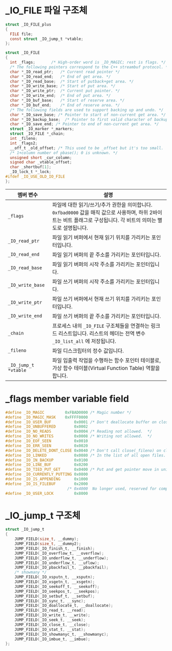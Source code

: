 


# _IO_FILE 파일 구조체

```c
struct _IO_FILE_plus
{
  FILE file;
  const struct _IO_jump_t *vtable;
};

struct _IO_FILE
{
  int _flags;		/* High-order word is _IO_MAGIC; rest is flags. */
  /* The following pointers correspond to the C++ streambuf protocol. */
  char *_IO_read_ptr;	/* Current read pointer */
  char *_IO_read_end;	/* End of get area. */
  char *_IO_read_base;	/* Start of putback+get area. */
  char *_IO_write_base;	/* Start of put area. */
  char *_IO_write_ptr;	/* Current put pointer. */
  char *_IO_write_end;	/* End of put area. */
  char *_IO_buf_base;	/* Start of reserve area. */
  char *_IO_buf_end;	/* End of reserve area. */
  /* The following fields are used to support backing up and undo. */
  char *_IO_save_base; /* Pointer to start of non-current get area. */
  char *_IO_backup_base;  /* Pointer to first valid character of backup area */
  char *_IO_save_end; /* Pointer to end of non-current get area. */
  struct _IO_marker *_markers;
  struct _IO_FILE *_chain;
  int _fileno;
  int _flags2;
  __off_t _old_offset; /* This used to be _offset but it's too small.  */
  /* 1+column number of pbase(); 0 is unknown. */
  unsigned short _cur_column;
  signed char _vtable_offset;
  char _shortbuf[1];
  _IO_lock_t *_lock;
#ifdef _IO_USE_OLD_IO_FILE
};
```
| **멤버 변수**            | **설명** |
|--------------------------|----------|
| `_flags`                 | 파일에 대한 읽기/쓰기/추가 권한을 의미합니다. `0xfbad0000` 값을 매직 값으로 사용하며, 하위 2바이트는 비트 플래그로 구성됩니다. 각 비트의 의미는 별도로 설명됩니다. |
| `_IO_read_ptr`           | 파일 읽기 버퍼에서 현재 읽기 위치를 가리키는 포인터입니다. |
| `_IO_read_end`           | 파일 읽기 버퍼의 끝 주소를 가리키는 포인터입니다. |
| `_IO_read_base`          | 파일 읽기 버퍼의 시작 주소를 가리키는 포인터입니다. |
| `_IO_write_base`         | 파일 쓰기 버퍼의 시작 주소를 가리키는 포인터입니다. |
| `_IO_write_ptr`          | 파일 쓰기 버퍼에서 현재 쓰기 위치를 가리키는 포인터입니다. |
| `_IO_write_end`          | 파일 쓰기 버퍼의 끝 주소를 가리키는 포인터입니다. |
| `_chain`                 | 프로세스 내의 `_IO_FILE` 구조체들을 연결하는 링크드 리스트입니다. 리스트의 헤더는 전역 변수 `_IO_list_all` 에 저장됩니다. |
| `_fileno`                | 파일 디스크립터의 정수 값입니다. |
| `_IO_jump_t *vtable`     | 파일 입출력 작업을 수행하는 함수 포인터 테이블로, 가상 함수 테이블(Virtual Function Table) 역할을 합니다. |


# _flags member variable field
```c
#define _IO_MAGIC         0xFBAD0000 /* Magic number */
#define _IO_MAGIC_MASK    0xFFFF0000
#define _IO_USER_BUF          0x0001 /* Don't deallocate buffer on close. */
#define _IO_UNBUFFERED        0x0002
#define _IO_NO_READS          0x0004 /* Reading not allowed.  */
#define _IO_NO_WRITES         0x0008 /* Writing not allowed.  */
#define _IO_EOF_SEEN          0x0010
#define _IO_ERR_SEEN          0x0020
#define _IO_DELETE_DONT_CLOSE 0x0040 /* Don't call close(_fileno) on close.  */
#define _IO_LINKED            0x0080 /* In the list of all open files.  */
#define _IO_IN_BACKUP         0x0100
#define _IO_LINE_BUF          0x0200
#define _IO_TIED_PUT_GET      0x0400 /* Put and get pointer move in unison.  */
#define _IO_CURRENTLY_PUTTING 0x0800
#define _IO_IS_APPENDING      0x1000
#define _IO_IS_FILEBUF        0x2000
                           /* 0x4000  No longer used, reserved for compat.  */
#define _IO_USER_LOCK         0x8000
```

# _IO_jump_t 구조체

```c
struct _IO_jump_t
{
    JUMP_FIELD(size_t, __dummy);
    JUMP_FIELD(size_t, __dummy2);
    JUMP_FIELD(_IO_finish_t, __finish);
    JUMP_FIELD(_IO_overflow_t, __overflow);
    JUMP_FIELD(_IO_underflow_t, __underflow);
    JUMP_FIELD(_IO_underflow_t, __uflow);
    JUMP_FIELD(_IO_pbackfail_t, __pbackfail);
    /* showmany */
    JUMP_FIELD(_IO_xsputn_t, __xsputn);
    JUMP_FIELD(_IO_xsgetn_t, __xsgetn);
    JUMP_FIELD(_IO_seekoff_t, __seekoff);
    JUMP_FIELD(_IO_seekpos_t, __seekpos);
    JUMP_FIELD(_IO_setbuf_t, __setbuf);
    JUMP_FIELD(_IO_sync_t, __sync);
    JUMP_FIELD(_IO_doallocate_t, __doallocate);
    JUMP_FIELD(_IO_read_t, __read);
    JUMP_FIELD(_IO_write_t, __write);
    JUMP_FIELD(_IO_seek_t, __seek);
    JUMP_FIELD(_IO_close_t, __close);
    JUMP_FIELD(_IO_stat_t, __stat);
    JUMP_FIELD(_IO_showmanyc_t, __showmanyc);
    JUMP_FIELD(_IO_imbue_t, __imbue);
};
```